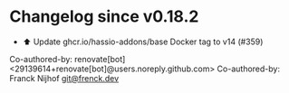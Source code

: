 # Changelog since v0.18.2
- ⬆️ Update ghcr.io/hassio-addons/base Docker tag to v14 (#359)

Co-authored-by: renovate[bot] <29139614+renovate[bot]@users.noreply.github.com>
Co-authored-by: Franck Nijhof <git@frenck.dev> 
